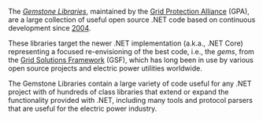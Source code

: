 The [_Gemstone Libraries_](https://gemstone.github.io/root-dev/), maintained by the [Grid Protection Alliance](https://gridprotectionalliance.org/) (GPA), are a large collection of useful open source .NET code based on continuous development since [2004](https://github.com/GridProtectionAlliance/gsf/graphs/contributors).

These libraries target the newer .NET implementation (a.k.a., .NET Core) representing a focused re-envisioning of the best code, i.e., the _gems_, from the [Grid Solutions Framework](https://github.com/GridProtectionAlliance/gsf) (GSF), which has long been in use by various open source projects and electric power utilities worldwide.

The Gemstone Libraries contain a large variety of code useful for any .NET project with of hundreds of class libraries that extend or expand the functionality provided with .NET, including many tools and protocol parsers that are useful for the electric power industry.
